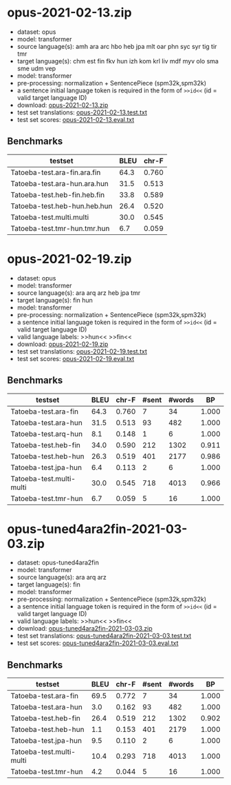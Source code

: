 # opus-2021-02-13.zip

* dataset: opus
* model: transformer
* source language(s): amh ara arc hbo heb jpa mlt oar phn syc syr tig tir tmr
* target language(s): chm est fin fkv hun izh kom krl liv mdf myv olo sma sme udm vep
* model: transformer
* pre-processing: normalization + SentencePiece (spm32k,spm32k)
* a sentence initial language token is required in the form of `>>id<<` (id = valid target language ID)
* download: [opus-2021-02-13.zip](https://object.pouta.csc.fi/Tatoeba-MT-models/sem-fiu/opus-2021-02-13.zip)
* test set translations: [opus-2021-02-13.test.txt](https://object.pouta.csc.fi/Tatoeba-MT-models/sem-fiu/opus-2021-02-13.test.txt)
* test set scores: [opus-2021-02-13.eval.txt](https://object.pouta.csc.fi/Tatoeba-MT-models/sem-fiu/opus-2021-02-13.eval.txt)

## Benchmarks

| testset               | BLEU  | chr-F |
|-----------------------|-------|-------|
| Tatoeba-test.ara-fin.ara.fin 	| 64.3 	| 0.760 |
| Tatoeba-test.ara-hun.ara.hun 	| 31.5 	| 0.513 |
| Tatoeba-test.heb-fin.heb.fin 	| 33.8 	| 0.589 |
| Tatoeba-test.heb-hun.heb.hun 	| 26.4 	| 0.520 |
| Tatoeba-test.multi.multi 	| 30.0 	| 0.545 |
| Tatoeba-test.tmr-hun.tmr.hun 	| 6.7 	| 0.059 |




# opus-2021-02-19.zip

* dataset: opus
* model: transformer
* source language(s): ara arq arz heb jpa tmr
* target language(s): fin hun
* model: transformer
* pre-processing: normalization + SentencePiece (spm32k,spm32k)
* a sentence initial language token is required in the form of `>>id<<` (id = valid target language ID)
* valid language labels: >>hun<< >>fin<<
* download: [opus-2021-02-19.zip](https://object.pouta.csc.fi/Tatoeba-MT-models/sem-fiu/opus-2021-02-19.zip)
* test set translations: [opus-2021-02-19.test.txt](https://object.pouta.csc.fi/Tatoeba-MT-models/sem-fiu/opus-2021-02-19.test.txt)
* test set scores: [opus-2021-02-19.eval.txt](https://object.pouta.csc.fi/Tatoeba-MT-models/sem-fiu/opus-2021-02-19.eval.txt)

## Benchmarks

| testset | BLEU  | chr-F | #sent | #words | BP |
|---------|-------|-------|-------|--------|----|
| Tatoeba-test.ara-fin 	| 64.3 	| 0.760 	| 7 	| 34 	| 1.000 |
| Tatoeba-test.ara-hun 	| 31.5 	| 0.513 	| 93 	| 482 	| 1.000 |
| Tatoeba-test.arq-hun 	| 8.1 	| 0.148 	| 1 	| 6 	| 1.000 |
| Tatoeba-test.heb-fin 	| 34.0 	| 0.590 	| 212 	| 1302 	| 0.911 |
| Tatoeba-test.heb-hun 	| 26.3 	| 0.519 	| 401 	| 2177 	| 0.986 |
| Tatoeba-test.jpa-hun 	| 6.4 	| 0.113 	| 2 	| 6 	| 1.000 |
| Tatoeba-test.multi-multi 	| 30.0 	| 0.545 	| 718 	| 4013 	| 0.966 |
| Tatoeba-test.tmr-hun 	| 6.7 	| 0.059 	| 5 	| 16 	| 1.000 |

# opus-tuned4ara2fin-2021-03-03.zip

* dataset: opus-tuned4ara2fin
* model: transformer
* source language(s): ara arq arz
* target language(s): fin
* model: transformer
* pre-processing: normalization + SentencePiece (spm32k,spm32k)
* a sentence initial language token is required in the form of `>>id<<` (id = valid target language ID)
* valid language labels: >>hun<< >>fin<<
* download: [opus-tuned4ara2fin-2021-03-03.zip](https://object.pouta.csc.fi/Tatoeba-MT-models/sem-fiu/opus-tuned4ara2fin-2021-03-03.zip)
* test set translations: [opus-tuned4ara2fin-2021-03-03.test.txt](https://object.pouta.csc.fi/Tatoeba-MT-models/sem-fiu/opus-tuned4ara2fin-2021-03-03.test.txt)
* test set scores: [opus-tuned4ara2fin-2021-03-03.eval.txt](https://object.pouta.csc.fi/Tatoeba-MT-models/sem-fiu/opus-tuned4ara2fin-2021-03-03.eval.txt)

## Benchmarks

| testset | BLEU  | chr-F | #sent | #words | BP |
|---------|-------|-------|-------|--------|----|
| Tatoeba-test.ara-fin 	| 69.5 	| 0.772 	| 7 	| 34 	| 1.000 |
| Tatoeba-test.ara-hun 	| 3.0 	| 0.162 	| 93 	| 482 	| 1.000 |
| Tatoeba-test.heb-fin 	| 26.4 	| 0.519 	| 212 	| 1302 	| 0.902 |
| Tatoeba-test.heb-hun 	| 1.1 	| 0.153 	| 401 	| 2179 	| 1.000 |
| Tatoeba-test.jpa-hun 	| 9.5 	| 0.110 	| 2 	| 6 	| 1.000 |
| Tatoeba-test.multi-multi 	| 10.4 	| 0.293 	| 718 	| 4013 	| 1.000 |
| Tatoeba-test.tmr-hun 	| 4.2 	| 0.044 	| 5 	| 16 	| 1.000 |




